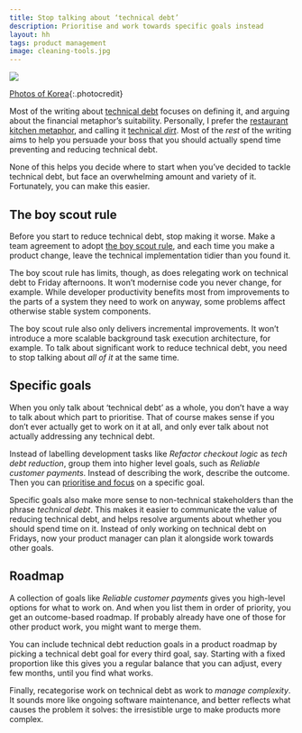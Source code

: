 ```yaml
---
title: Stop talking about ‘technical debt’
description: Prioritise and work towards specific goals instead
layout: hh
tags: product management
image: cleaning-tools.jpg
---
```


![](cleaning-tools.jpg)

[Photos of Korea](https://unsplash.com/photos/BVrJBcmn0EU){:.photocredit}

Most of the writing about [technical debt](https://martinfowler.com/bliki/TechnicalDebt.html)
focuses on defining it, and arguing about the financial metaphor’s suitability.
Personally, I prefer the
[restaurant kitchen metaphor](https://x.com/mfeathers/status/1324800481600811008), 
and calling it [technical _dirt_](https://x.com/sleepyfox/status/1344982026487812097).
Most of the _rest_ of the writing aims to help you persuade your boss that you should actually spend time preventing and reducing technical debt.

None of this helps you decide where to start when you’ve decided to tackle technical debt,
but face an overwhelming amount and variety of it.
Fortunately, you can make this easier.

## The boy scout rule

Before you start to reduce technical debt, stop making it worse.
Make a team agreement to adopt
[the boy scout rule](https://github.com/97-things/97-things-every-programmer-should-know/tree/master/en/thing_08),
and each time you make a product change, leave the technical implementation tidier than you found it.

The boy scout rule has limits, though, as does relegating work on technical debt to Friday afternoons.
It won’t modernise code you never change, for example.
While developer productivity benefits most from improvements to the parts of a system they need to work on anyway,
some problems affect otherwise stable system components.

The boy scout rule also only delivers incremental improvements.
It won’t introduce a more scalable background task execution architecture, for example.
To talk about significant work to reduce technical debt,
you need to stop talking about _all of it_ at the same time.

## Specific goals

When you only talk about ‘technical debt’ as a whole,
you don’t have a way to talk about which part to prioritise.
That of course makes sense if you don’t ever actually get to work on it at all,
and only ever talk about not actually addressing any technical debt.

Instead of labelling development tasks like _Refactor checkout logic_ as _tech debt reduction_,
group them into higher level goals, such as _Reliable customer payments_.
Instead of describing the work, describe the outcome.
Then you can [prioritise and focus](manage-technical-debt#focus) on a specific goal.

Specific goals also make more sense to non-technical stakeholders than the phrase _technical debt_.
This makes it easier to communicate the value of reducing technical debt,
and helps resolve arguments about whether you should spend time on it.
Instead of only working on technical debt on Fridays, now your product manager can plan it alongside work towards other goals.

## Roadmap

A collection of goals like _Reliable customer payments_ gives you high-level options for what to work on.
And when you list them in order of priority, you get an outcome-based roadmap.
If probably already have one of those for other product work,
you might want to merge them.

You can include technical debt reduction goals in a product roadmap by picking a technical debt goal for every third goal, say. 
Starting with a fixed proportion like this gives you a regular balance that you can adjust, 
every few months, until you find what works.

Finally, recategorise work on technical debt as work to _manage complexity_.
It sounds more like ongoing software maintenance,
and better reflects what causes the problem it solves:
the irresistible urge to make products more complex.